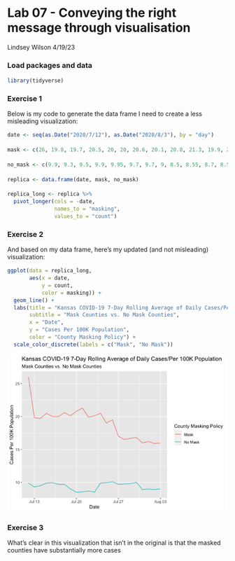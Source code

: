 Lab 07 - Conveying the right message through visualisation
================
Lindsey Wilson
4/19/23

### Load packages and data

``` r
library(tidyverse) 
```

### Exercise 1

Below is my code to generate the data frame I need to create a less
misleading visualization:

``` r
date <- seq(as.Date("2020/7/12"), as.Date("2020/8/3"), by = "day")

mask <- c(26, 19.8, 19.7, 20.5, 20, 20, 20.6, 20.1, 20.8, 21.3, 19.9, 20.1, 20.5, 19, 19.5, 17, 16.5, 16.7, 16.8, 16, 16.2, 15.9, 16)

no_mask <- c(9.9, 9.3, 9.5, 9.9, 9.95, 9.7, 9.7, 9, 8.5, 8.55, 8.7, 8.5, 9.9, 9.95, 10.1, 9.7, 9.75, 9.8, 10, 8.9, 9, 8.9, 9)

replica <- data.frame(date, mask, no_mask)

replica_long <- replica %>%
  pivot_longer(cols = -date,
               names_to = "masking",
               values_to = "count")
```

### Exercise 2

And based on my data frame, here’s my updated (and not misleading)
visualization:

``` r
ggplot(data = replica_long,
       aes(x = date,
           y = count,
           color = masking)) +
  geom_line() +
  labs(title = "Kansas COVID-19 7-Day Rolling Average of Daily Cases/Per 100K Population",
       subtitle = "Mask Counties vs. No Mask Counties",
       x = "Date",
       y = "Cases Per 100K Population",
       color = "County Masking Policy") +
  scale_color_discrete(labels = c("Mask", "No Mask"))
```

![](lab-07_files/figure-gfm/improved-viz-1.png)<!-- -->

### Exercise 3

What’s clear in this visualization that isn’t in the original is that
the masked counties have substantially more cases
